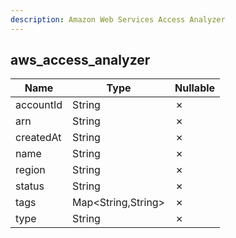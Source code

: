 ```yaml
---
description: Amazon Web Services Access Analyzer
---
```

aws_access_analyzer
-------------------

| **Name**  | **Type**           | **Nullable** |
| --------- | ------------------ | ------------ |
| accountId | String             | &cross;      |
| arn       | String             | &cross;      |
| createdAt | String             | &cross;      |
| name      | String             | &cross;      |
| region    | String             | &cross;      |
| status    | String             | &cross;      |
| tags      | Map<String,String> | &cross;      |
| type      | String             | &cross;      |
